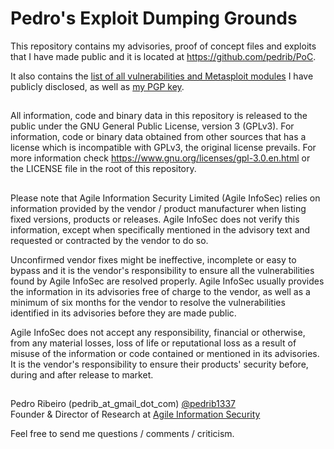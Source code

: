 Pedro's Exploit Dumping Grounds
===
  
This repository contains my advisories, proof of concept files and exploits that I have made public and it is located at https://github.com/pedrib/PoC.
  
It also contains the [list of all vulnerabilities and Metasploit modules](https://github.com/pedrib/PoC/blob/master/pedigree.csv) I have publicly disclosed, as well as [my PGP key](https://raw.githubusercontent.com/pedrib/PoC/master/pedrib-gmail-pgp.asc).
##
All information, code and binary data in this repository is released to the public under the GNU General Public License, version 3 (GPLv3).
For information, code or binary data obtained from other sources that has a license which is incompatible with GPLv3, the original license prevails. 
For more information check https://www.gnu.org/licenses/gpl-3.0.en.html or the LICENSE file in the root of this repository.  
##
Please note that Agile Information Security Limited (Agile InfoSec) relies on information provided by the vendor / product manufacturer when listing fixed versions, products or releases. Agile InfoSec does not verify this information, except when specifically mentioned in the advisory text and requested or contracted by the vendor to do so.   

Unconfirmed vendor fixes might be ineffective, incomplete or easy to bypass and it is the vendor's responsibility to ensure all the vulnerabilities found by Agile InfoSec are resolved properly. Agile InfoSec usually provides the information in its advisories free of charge to the vendor, as well as a minimum of six months for the vendor to resolve the vulnerabilities identified in its advisories before they are made public.

Agile InfoSec does not accept any responsibility, financial or otherwise, from any material losses, loss of life or reputational loss as a result of misuse of the information or code contained or mentioned in its advisories. It is the vendor's responsibility to ensure their products' security before, during and after release to market.
##
Pedro Ribeiro (pedrib_at_gmail_dot_com) [@pedrib1337](https://twitter.com/pedrib1337)  
Founder & Director of Research at [Agile Information Security](https://agileinfosec.co.uk/)
  
Feel free to send me questions / comments / criticism.
